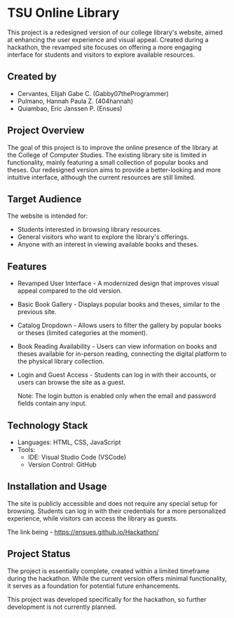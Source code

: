 
# TSU Online Library

This project is a redesigned version of our college library's website, aimed at enhancing the user experience and visual appeal. Created during a hackathon, the revamped site focuses on offering a more engaging interface for students and visitors to explore available resources.

## Created by
- Cervantes, Elijah Gabe C. (Gabby07theProgrammer)
- Pulmano, Hannah Paula Z. (404hannah)
- Quiambao, Eric Janssen P. (Ensues)


## Project Overview

The goal of this project is to improve the online presence of the library at the College of Computer Studies. The existing library site is limited in functionality, mainly featuring a small collection of popular books and theses. Our redesigned version aims to provide a better-looking and more intuitive interface, although the current resources are still limited.

## Target Audience

The website is intended for:
- Students interested in browsing library resources.
- General visitors who want to explore the library's offerings.
- Anyone with an interest in viewing available books and theses.

## Features

- Revamped User Interface - A modernized design that improves visual appeal compared to the old version.
- Basic Book Gallery - Displays popular books and theses, similar to the previous site.
- Catalog Dropdown - Allows users to filter the gallery by popular books or theses (limited categories at the moment).
- Book Reading Availability - Users can view information on books and theses available for in-person reading, connecting the digital platform to the physical library collection.
- Login and Guest Access - Students can log in with their accounts, or users can browse the site as a guest.

    Note: The login button is enabled only when the email and password fields contain any input.

## Technology Stack
- Languages: HTML, CSS, JavaScript
- Tools:
  - IDE: Visual Studio Code (VSCode)
  - Version Control: GitHub

## Installation and Usage

The site is publicly accessible and does not require any special setup for browsing. Students can log in with their credentials for a more personalized experience, while visitors can access the library as guests.

The link being - https://ensues.github.io/Hackathon/

## Project Status

The project is essentially complete, created within a limited timeframe during the hackathon. While the current version offers minimal functionality, it serves as a foundation for potential future enhancements.

This project was developed specifically for the hackathon, so further development is not currently planned.
